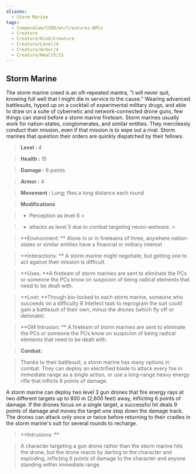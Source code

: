 ```yaml
---
aliases:
  - Storm Marine
tags:
  - Compendium/CSRD/en/Creatures-NPCs
  - Creature
  - Creature/Kind/Creature
  - Creature/Level/4
  - Creature/Armor/4
  - Creature/Health/15
---
```

  
    
## Storm Marine    
The storm marine creed is an oft-repeated mantra, "I will never quit, knowing full well that I might die in service to the cause." Wearing advanced battlesuits, hyped up on a cocktail of experimental military drugs, and able to draw on a suite of cybernetic and network-connected drone guns, few things can stand before a storm marine fireteam. Storm marines usually work for nation-states, conglomerates, and similar entities. They mercilessly conduct their mission, even if that mission is to wipe out a rival. Storm marines that question their orders are quickly dispatched by their fellows.    
  
    
> **Level :** 4    
> **Health :** 15    
> **Damage :** 6 points    
> **Armor :** 4    
> **Movement :** Long; flies a long distance each round    
> **Modifications**    
>- Perception as level 6 >  
>    
>- attacks as level 5 due to combat targeting neuro-wetware. >  
>    
> **Environment: ** Alone in or in fireteams of three, anywhere nation-states or similar entities have a financial or military interest    
> **Interactions: ** A storm marine might negotiate, but getting one to act against their mission is difficult.    
> **Uses: **A fireteam of storm marines are sent to eliminate the PCs or someone the PCs know on suspicion of being radical elements that need to be dealt with.    
> **Loot: **Though bio-locked to each storm marine, someone who succeeds on a difficulty 8 Intellect task to reprogram the suit could gain a battlesuit of their own, minus the drones (which fly off or detonate).    
> **GM Intrusion: ** A fireteam of storm marines are sent to eliminate the PCs or someone the PCs know on suspicion of being radical elements that need to be dealt with.    
  
> **Combat:**   
> Thanks to their battlesuit, a storm marine has many options in combat. They can deploy an electrified blade to attack every foe in immediate range as a single action, or use a long-range heavy energy rifle that inflicts 6 points of damage.   
A storm marine can deploy two level 3 gun drones that fire energy rays at two different targets up to 800 m (2,600 feet) away, inflicting 6 points of damage. If the drones focus on a single target, a successful hit deals 9 points of damage and moves the target one step down the damage track. The drones can attack only once or twice before returning to their cradles in the storm marine's suit for several rounds to recharge.    
    
  
> **Intrusions: **   
> A character targeting a gun drone rather than the storm marine hits the drone, but the drone reacts by darting to the character and exploding, inflicting 6 points of damage to the character and anyone standing within immediate range.    
